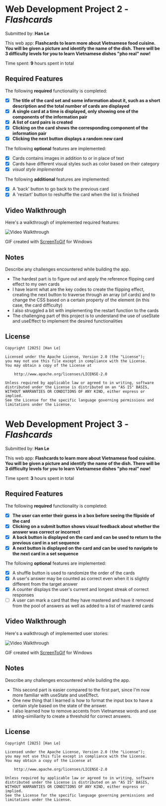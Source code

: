 # Web Development Project 2 - *Flashcards*

Submitted by: **Han Le**

This web app: **Flashcards to learn more about Vietnamese food cuisine. You will be given a picture and identify the name of the dish. There will be 3 difficulty levels for you to learn Vietnamese dishes "pho real" now!**

Time spent: **9** hours spent in total

## Required Features

The following **required** functionality is completed:

- [x] **The title of the card set and some information about it, such as a short description and the total number of cards are displayed**
- [x] **A single card at a time is displayed, only showing one of the components of the information pair**
- [x] **A list of card pairs is created**
- [x] **Clicking on the card shows the corresponding component of the information pair**
- [x] **Clicking the next button displays a random new card**

The following **optional** features are implemented:

- [x] Cards contains images in addition to or in place of text
- [x] Cards have different visual styles such as color based on their category
- [x] *visual style implemented*

The following **additional** features are implemented:

* [x] A 'back' button to go back to the previous card
* [x] A 'restart' button to reshuffle the card when the list is finished

## Video Walkthrough

Here's a walkthrough of implemented required features:

<img src='https://github.com/han-hangoc-le/web102-project2-flashcards/blob/main/public/FlashcardPt1.gif' title='Video Walkthrough' width='' alt='Video Walkthrough' />

<!-- Replace this with whatever GIF tool you used! -->
GIF created with [ScreenToGif](https://www.screentogif.com/) for Windows

## Notes

Describe any challenges encountered while building the app.
- The hardest part is to figure out and apply the reference flipping card effect to my own cards
- I have learnt what are the key codes to create the flipping effect, creating the next button to traverse through an array (of cards) and to change the CSS based on a certain property of the element (in this case, the card difficulty)
- I also struggled a bit with implementing the restart function to the cards
- The challenging part of this project is to understand the use of useState and useEffect to implement the desired functionalities

## License

    Copyright [2025] [Han Le]

    Licensed under the Apache License, Version 2.0 (the "License");
    you may not use this file except in compliance with the License.
    You may obtain a copy of the License at

        http://www.apache.org/licenses/LICENSE-2.0

    Unless required by applicable law or agreed to in writing, software
    distributed under the License is distributed on an "AS IS" BASIS,
    WITHOUT WARRANTIES OR CONDITIONS OF ANY KIND, either express or implied.
    See the License for the specific language governing permissions and
    limitations under the License.

# Web Development Project 3 - *Flashcards*

Submitted by: **Han Le**

This web app: **Flashcards to learn more about Vietnamese food cuisine. You will be given a picture and identify the name of the dish. There will be 3 difficulty levels for you to learn Vietnamese dishes "pho real" now!**

Time spent: **3** hours spent in total

## Required Features

The following **required** functionality is completed:

- [x] **The user can enter their guess in a box before seeing the flipside of the card**
- [x] **Clicking on a submit button shows visual feedback about whether the answer was correct or incorrect**
- [x] **A back button is displayed on the card and can be used to return to the previous card in a set sequence**
- [x] **A next button is displayed on the card and can be used to navigate to the next card in a set sequence**

The following **optional** features are implemented:

- [x] A shuffle button is used to randomize the order of the cards
- [x] A user's answer may be counted as correct even when it is slightly different from the target answer
- [x] A counter displays the user's current and longest streak of correct responses
- [ ] A user can mark a card that they have mastered and have it removed from the pool of answers as well as added to a list of mastered cards

## Video Walkthrough

Here's a walkthrough of implemented user stories:

<img src='https://github.com/han-hangoc-le/web102-project2-flashcards/blob/main/public/FlashcardPt2.gif' title='Video Walkthrough' width='' alt='Video Walkthrough' />

GIF created with [ScreenToGif](https://www.screentogif.com/) for Windows

## Notes

Describe any challenges encountered while building the app.
- This second part is easier compared to the first part, since I'm now more familiar with useState and useEffect.
- One new thing that I learned is how to format the input box to have a certain style based on the state of the answer.
- I also learned how to remove accents from Vietnamese words and use string-similiarity to create a threshold for correct answers.

## License

    Copyright [2025] [Han Le]

    Licensed under the Apache License, Version 2.0 (the "License");
    you may not use this file except in compliance with the License.
    You may obtain a copy of the License at

        http://www.apache.org/licenses/LICENSE-2.0

    Unless required by applicable law or agreed to in writing, software
    distributed under the License is distributed on an "AS IS" BASIS,
    WITHOUT WARRANTIES OR CONDITIONS OF ANY KIND, either express or implied.
    See the License for the specific language governing permissions and
    limitations under the License.